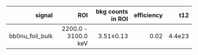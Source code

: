 | **signal**        | **ROI**             | **bkg counts in ROI** | **efficiency** | **t12** |
|------------------:|--------------------:|----------------------:|---------------:|--------:|
| bb0nu\_foil\_bulk | 2200.0 - 3100.0 keV | 3.51±0.13             | 0.02           | 4.4e23  |
